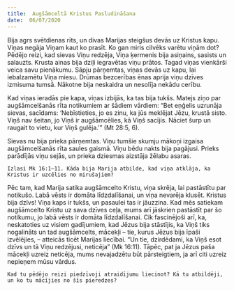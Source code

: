 ```yaml
---
title:  Augšāmceltā Kristus Pasludināšana
date:  06/07/2020
---
```


Bija agrs svētdienas rīts, un divas Marijas steigšus devās uz Kristus kapu. Viņas negāja Viņam kaut ko prasīt. Ko gan miris cilvēks varētu viņām dot? Pēdējo reizi, kad sievas Viņu redzēja, Viņa ķermenis bija asiņains, sasists un salauzts. Krusta ainas bija dziļi iegravētas viņu prātos. Tagad viņas vienkārši veica savu pienākumu. Sāpju pārņemtas, viņas devās uz kapu, lai iebalzamētu Viņa miesu. Drūmas bezcerības ēnas aprija viņu dzīves izmisuma tumsā. Nākotne bija neskaidra un nesolīja nekādu cerību.

Kad viņas ieradās pie kapa, viņas izbijās, ka tas bija tukšs. Matejs ziņo par augšāmcelšanās rīta notikumiem ar šādiem vārdiem: “Bet eņģelis uzrunāja sievas, sacīdams: ‘Nebīstieties, jo es zinu, ka jūs meklējat Jēzu, krustā sisto. Viņš nav šeitan, jo Viņš ir augšāmcēlies, kā Viņš sacījis. Nāciet šurp un raugait to vietu, kur Viņš gulēja.’” (Mt 28:5, 6).

Sievas nu bija prieka pārņemtas. Viņu tumšie skumju mākoņi izgaisa augšāmcelšanās rīta saules gaismā. Viņu bēdu nakts bija pagājusi. Prieks parādījās viņu sejās, un prieka dziesmas aizstāja žēlabu asaras.

`Izlasi Mk 16:1–11. Kāda bija Marija atbilde, kad viņa atklāja, ka Kristus ir uzcēlies no mirušajiem?`

Pēc tam, kad Marija satika augšāmcelto Kristu, viņa skrēja, lai pastāstītu par notikušo. Labā vēsts ir domāta līdzdalīšanai, un viņa nevarēja klusēt. Kristus bija dzīvs! Viņa kaps ir tukšs, un pasaulei tas ir jāuzzina. Kad mēs satiekam augšāmcelto Kristu uz sava dzīves ceļa, mums arī jāskrien pastāstīt par šo notikumu, jo labā vēsts ir domāta līdzdalīšanai. Cik fascinējoši arī, ka, neskatoties uz visiem gadījumiem, kad Jēzus bija stāstījis, ka Viņš tiks nogalināts un tad augšāmcelts, mācekļi – tie, kurus Jēzus bija īpaši izvēlējies, – atteicās ticēt Marijas liecībai. “Un tie, dzirdēdami, ka Viņš esot dzīvs un tā Viņu redzējusi, neticēja” (Mk 16:11). Tāpēc, pat ja Jēzus paša mācekļi uzreiz neticēja, mums nevajadzētu būt pārsteigtiem, ja arī citi uzreiz nepieņem mūsu vārdus.

`Kad tu pēdējo reizi piedzīvoji atraidījumu liecinot? Kā tu atbildēji, un ko tu mācījies no šīs pieredzes?`